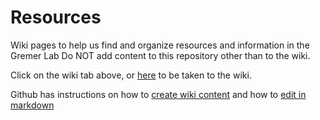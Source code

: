 # Resources
Wiki pages to help us find and organize resources and information in the Gremer Lab
Do NOT add content to this repository other than to the wiki.

Click on the wiki tab above, or [here](https://github.com/GremerLab/Resources/wiki/Resources) to be taken to the wiki.

Github has instructions on how to [create wiki content](https://docs.github.com/en/communities/documenting-your-project-with-wikis/about-wikis) and how to [edit in markdown]()
